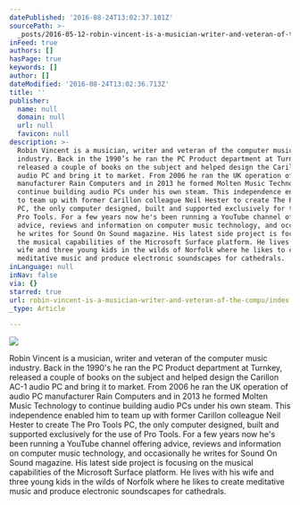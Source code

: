 ```yaml
---
datePublished: '2016-08-24T13:02:37.101Z'
sourcePath: >-
  _posts/2016-05-12-robin-vincent-is-a-musician-writer-and-veteran-of-the-compu.md
inFeed: true
authors: []
hasPage: true
keywords: []
author: []
dateModified: '2016-08-24T13:02:36.713Z'
title: ''
publisher:
  name: null
  domain: null
  url: null
  favicon: null
description: >-
  Robin Vincent is a musician, writer and veteran of the computer music
  industry. Back in the 1990’s he ran the PC Product department at Turnkey,
  released a couple of books on the subject and helped design the Carillon AC-1
  audio PC and bring it to market. From 2006 he ran the UK operation of audio PC
  manufacturer Rain Computers and in 2013 he formed Molten Music Technology to
  continue building audio PCs under his own steam. This independence enabled him
  to team up with former Carillon colleague Neil Hester to create The Pro Tools
  PC, the only computer designed, built and supported exclusively for the use of
  Pro Tools. For a few years now he's been running a YouTube channel offering
  advice, reviews and information on computer music technology, and occasionally
  he writes for Sound On Sound magazine. His latest side project is focusing on
  the musical capabilities of the Microsoft Surface platform. He lives with his
  wife and three young kids in the wilds of Norfolk where he likes to create
  meditative music and produce electronic soundscapes for cathedrals.
inLanguage: null
inNav: false
via: {}
starred: true
url: robin-vincent-is-a-musician-writer-and-veteran-of-the-compu/index.html
_type: Article

---
```

![](https://the-grid-user-content.s3-us-west-2.amazonaws.com/d9cf34c1-a81e-4e77-8542-e201b96ebf0f.jpg)

Robin Vincent is a musician, writer and veteran of the computer music industry. Back in the 1990's he ran the PC Product department at Turnkey, released a couple of books on the subject and helped design the Carillon AC-1 audio PC and bring it to market. From 2006 he ran the UK operation of audio PC manufacturer Rain Computers and in 2013 he formed Molten Music Technology to continue building audio PCs under his own steam. This independence enabled him to team up with former Carillon colleague Neil Hester to create The Pro Tools PC, the only computer designed, built and supported exclusively for the use of Pro Tools. For a few years now he's been running a YouTube channel offering advice, reviews and information on computer music technology, and occasionally he writes for Sound On Sound magazine. His latest side project is focusing on the musical capabilities of the Microsoft Surface platform. He lives with his wife and three young kids in the wilds of Norfolk where he likes to create meditative music and produce electronic soundscapes for cathedrals.